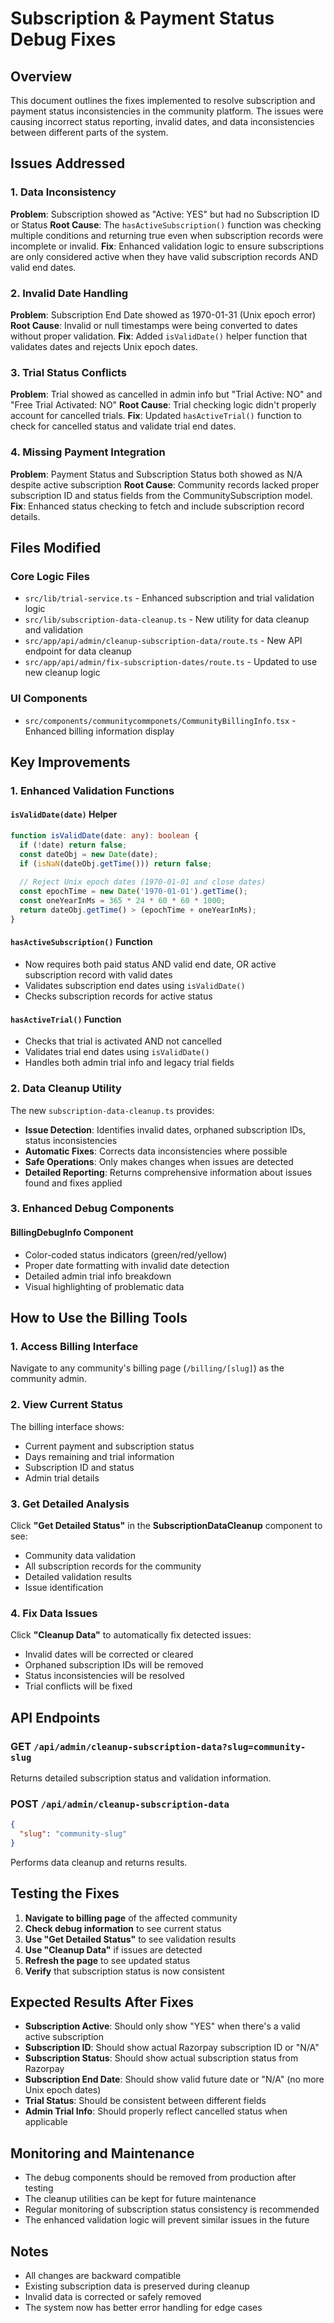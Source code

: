 # Subscription & Payment Status Debug Fixes

## Overview

This document outlines the fixes implemented to resolve subscription and payment status inconsistencies in the community platform. The issues were causing incorrect status reporting, invalid dates, and data inconsistencies between different parts of the system.

## Issues Addressed

### 1. Data Inconsistency
**Problem**: Subscription showed as "Active: YES" but had no Subscription ID or Status
**Root Cause**: The `hasActiveSubscription()` function was checking multiple conditions and returning true even when subscription records were incomplete or invalid.
**Fix**: Enhanced validation logic to ensure subscriptions are only considered active when they have valid subscription records AND valid end dates.

### 2. Invalid Date Handling
**Problem**: Subscription End Date showed as 1970-01-31 (Unix epoch error)
**Root Cause**: Invalid or null timestamps were being converted to dates without proper validation.
**Fix**: Added `isValidDate()` helper function that validates dates and rejects Unix epoch dates.

### 3. Trial Status Conflicts
**Problem**: Trial showed as cancelled in admin info but "Trial Active: NO" and "Free Trial Activated: NO"
**Root Cause**: Trial checking logic didn't properly account for cancelled trials.
**Fix**: Updated `hasActiveTrial()` function to check for cancelled status and validate trial end dates.

### 4. Missing Payment Integration
**Problem**: Payment Status and Subscription Status both showed as N/A despite active subscription
**Root Cause**: Community records lacked proper subscription ID and status fields from the CommunitySubscription model.
**Fix**: Enhanced status checking to fetch and include subscription record details.

## Files Modified

### Core Logic Files
- `src/lib/trial-service.ts` - Enhanced subscription and trial validation logic
- `src/lib/subscription-data-cleanup.ts` - New utility for data cleanup and validation
- `src/app/api/admin/cleanup-subscription-data/route.ts` - New API endpoint for data cleanup
- `src/app/api/admin/fix-subscription-dates/route.ts` - Updated to use new cleanup logic

### UI Components
- `src/components/communitycommponets/CommunityBillingInfo.tsx` - Enhanced billing information display

## Key Improvements

### 1. Enhanced Validation Functions

#### `isValidDate(date)` Helper
```typescript
function isValidDate(date: any): boolean {
  if (!date) return false;
  const dateObj = new Date(date);
  if (isNaN(dateObj.getTime())) return false;
  
  // Reject Unix epoch dates (1970-01-01 and close dates)
  const epochTime = new Date('1970-01-01').getTime();
  const oneYearInMs = 365 * 24 * 60 * 60 * 1000;
  return dateObj.getTime() > (epochTime + oneYearInMs);
}
```

#### `hasActiveSubscription()` Function
- Now requires both paid status AND valid end date, OR active subscription record with valid dates
- Validates subscription end dates using `isValidDate()`
- Checks subscription records for active status

#### `hasActiveTrial()` Function
- Checks that trial is activated AND not cancelled
- Validates trial end dates using `isValidDate()`
- Handles both admin trial info and legacy trial fields

### 2. Data Cleanup Utility

The new `subscription-data-cleanup.ts` provides:
- **Issue Detection**: Identifies invalid dates, orphaned subscription IDs, status inconsistencies
- **Automatic Fixes**: Corrects data inconsistencies where possible
- **Safe Operations**: Only makes changes when issues are detected
- **Detailed Reporting**: Returns comprehensive information about issues found and fixes applied

### 3. Enhanced Debug Components

#### BillingDebugInfo Component
- Color-coded status indicators (green/red/yellow)
- Proper date formatting with invalid date detection
- Detailed admin trial info breakdown
- Visual highlighting of problematic data

## How to Use the Billing Tools

### 1. Access Billing Interface
Navigate to any community's billing page (`/billing/[slug]`) as the community admin.

### 2. View Current Status
The billing interface shows:
- Current payment and subscription status
- Days remaining and trial information
- Subscription ID and status
- Admin trial details

### 3. Get Detailed Analysis
Click **"Get Detailed Status"** in the **SubscriptionDataCleanup** component to see:
- Community data validation
- All subscription records for the community
- Detailed validation results
- Issue identification

### 4. Fix Data Issues
Click **"Cleanup Data"** to automatically fix detected issues:
- Invalid dates will be corrected or cleared
- Orphaned subscription IDs will be removed
- Status inconsistencies will be resolved
- Trial conflicts will be fixed

## API Endpoints

### GET `/api/admin/cleanup-subscription-data?slug=community-slug`
Returns detailed subscription status and validation information.

### POST `/api/admin/cleanup-subscription-data`
```json
{
  "slug": "community-slug"
}
```
Performs data cleanup and returns results.

## Testing the Fixes

1. **Navigate to billing page** of the affected community
2. **Check debug information** to see current status
3. **Use "Get Detailed Status"** to see validation results
4. **Use "Cleanup Data"** if issues are detected
5. **Refresh the page** to see updated status
6. **Verify** that subscription status is now consistent

## Expected Results After Fixes

- **Subscription Active**: Should only show "YES" when there's a valid active subscription
- **Subscription ID**: Should show actual Razorpay subscription ID or "N/A"
- **Subscription Status**: Should show actual subscription status from Razorpay
- **Subscription End Date**: Should show valid future date or "N/A" (no more Unix epoch dates)
- **Trial Status**: Should be consistent between different fields
- **Admin Trial Info**: Should properly reflect cancelled status when applicable

## Monitoring and Maintenance

- The debug components should be removed from production after testing
- The cleanup utilities can be kept for future maintenance
- Regular monitoring of subscription status consistency is recommended
- The enhanced validation logic will prevent similar issues in the future

## Notes

- All changes are backward compatible
- Existing subscription data is preserved during cleanup
- Invalid data is corrected or safely removed
- The system now has better error handling for edge cases
